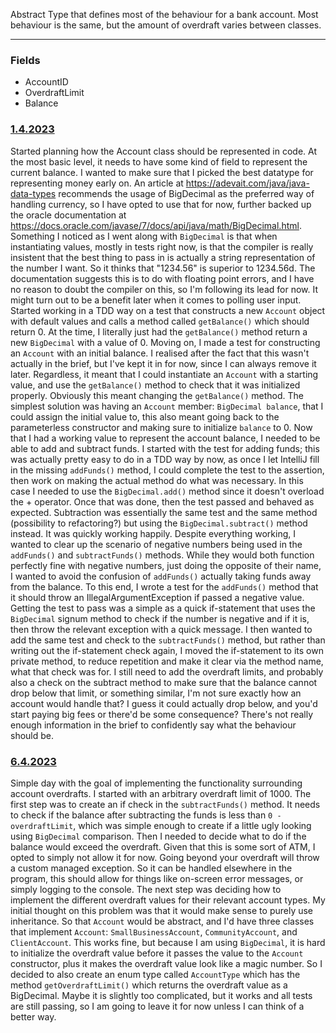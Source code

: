 Abstract Type that defines most of the behaviour for a bank account. Most behaviour is the same, but the amount of overdraft varies between classes.
___
### Fields
- AccountID
- OverdraftLimit
- Balance

### <u>1.4.2023</u>
Started planning how the Account class should be represented in code. At the most basic level, it needs to have some kind of field to represent the current balance. I wanted to make sure that I picked the best datatype for representing money early on. An article at https://adevait.com/java/java-data-types recommends the usage of BigDecimal as the preferred way of handling currency, so I have opted to use that for now, further backed up the oracle documentation at https://docs.oracle.com/javase/7/docs/api/java/math/BigDecimal.html. 
Something I noticed as I went along with `BigDecimal` is that when instantiating values, mostly in tests right now, is that the compiler is really insistent that the best thing to pass in is actually a string representation of the number I want. So it thinks that "1234.56" is superior to 1234.56d. The documentation suggests this is to do with floating point errors, and I have no reason to doubt the compiler on this, so I'm following its lead for now. It might turn out to be a benefit later when it comes to polling user input.
Started working in a TDD way on a test that constructs a new `Account` object with default values and calls a method called `getBalance()` which should return 0. At the time, I literally just had the `getBalance()` method return a new `BigDecimal` with a value of 0. Moving on, I made a test for constructing an `Account` with an initial balance. I realised after the fact that this wasn't actually in the brief, but I've kept it in for now, since I can always remove it later. Regardless, it meant that I could instantiate an `Account` with a starting value, and use the `getBalance()` method to check that it was initialized properly. Obviously this meant changing the `getBalance()` method. The simplest solution was having an `Account` member: `BigDecimal balance`, that I could assign the initial value to, this also meant going back to the parameterless constructor and making sure to initialize `balance` to 0.
Now that I had a working value to represent the account balance, I needed to be able to add and subtract funds. I started with the test for adding funds; this was actually pretty easy to do in a TDD way by now, as once I let IntelliJ fill in the missing `addFunds()` method, I could complete the test to the assertion, then work on making the actual method do what was necessary. In this case I needed to use the `BigDecimal.add()` method since it doesn't overload the + operator. Once that was done, then the test passed and behaved as expected. Subtraction was essentially the same test and the same method (possibility to refactoring?) but using the `BigDecimal.subtract()` method instead. It was quickly working happily.
Despite everything working, I wanted to clear up the scenario of negative numbers being used in the `addFunds()` and `subtractFunds()` methods. While they would both function perfectly fine with negative numbers, just doing the opposite of their name, I wanted to avoid the confusion of `addFunds()` actually taking funds away from the balance. To this end, I wrote a test for the `addFunds()` method that it should throw an IllegalArgumentException if passed a negative value. Getting the test to pass was a simple as a quick if-statement that uses the `BigDecimal` signum method to check if the number is negative and if it is, then throw the relevant exception with a quick message. I then wanted to add the same test and check to the `subtractFunds()` method, but rather than writing out the if-statement check again, I moved the if-statement to its own private method, to reduce repetition and make it clear via the method name, what that check was for.
I still need to add the overdraft limits, and probably also a check on the subtract method to make sure that the balance cannot drop below that limit, or something similar, I'm not sure exactly how an account would handle that? I guess it could actually drop below, and you'd start paying big fees or there'd be some consequence? There's not really enough information in the brief to confidently say what the behaviour should be.

### <u>6.4.2023</u>
Simple day with the goal of implementing the functionality surrounding account overdrafts. I started with an arbitrary overdraft limit of 1000. The first step was to create an if check in the `subtractFunds()` method. It needs to check if the balance after subtracting the funds is less than `0 - overdraftLimit`, which was simple enough to create if a little ugly looking using `BigDecimal` comparison. Then I needed to decide what to do if the balance would exceed the overdraft. Given that this is some sort of ATM, I opted to simply not allow it for now. Going beyond your overdraft will throw a custom managed exception. So it can be handled elsewhere in the program, this should allow for things like on-screen error messages, or simply logging to the console.
The next step was deciding how to implement the different overdraft values for their relevant account types. My initial thought on this problem was that it would make sense to purely use inheritance. So that `Account` would be abstract, and I'd have three classes that implement `Account`: `SmallBusinessAccount`, `CommunityAccount`, and `ClientAccount`. This works fine, but because I am using `BigDecimal`, it is hard to initialize the overdraft value before it passes the value to the `Account` constructor, plus it makes the overdraft value look like a magic number. So I decided to also create an enum type called `AccountType` which has the method `getOverdraftLimit()` which returns the overdraft value as a BigDecimal. Maybe it is slightly too complicated, but it works and all tests are still passing, so I am going to leave it for now unless I can think of a better way.
